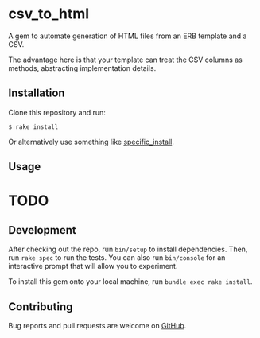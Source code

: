 # csv_to_html

A gem to automate generation of HTML files from an ERB template and a CSV.

The advantage here is that your template can treat the CSV columns as methods, abstracting implementation details.

## Installation

Clone this repository and run:

`$ rake install`

Or alternatively use something like [specific_install](https://github.com/rdp/specific_install).

## Usage

# TODO

## Development

After checking out the repo, run `bin/setup` to install dependencies. Then, run `rake spec` to run the tests. You can also run `bin/console` for an interactive prompt that will allow you to experiment.

To install this gem onto your local machine, run `bundle exec rake install`.

## Contributing

Bug reports and pull requests are welcome on [GitHub](https://github.com/tuneduc/csv_to_html).
